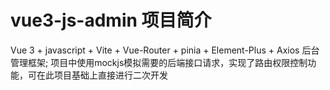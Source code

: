 # vue3-js-admin 项目简介

Vue 3 + javascript + Vite +  Vue-Router + pinia + Element-Plus + Axios 后台管理框架;
项目中使用mockjs模拟需要的后端接口请求，实现了路由权限控制功能，可在此项目基础上直接进行二次开发

